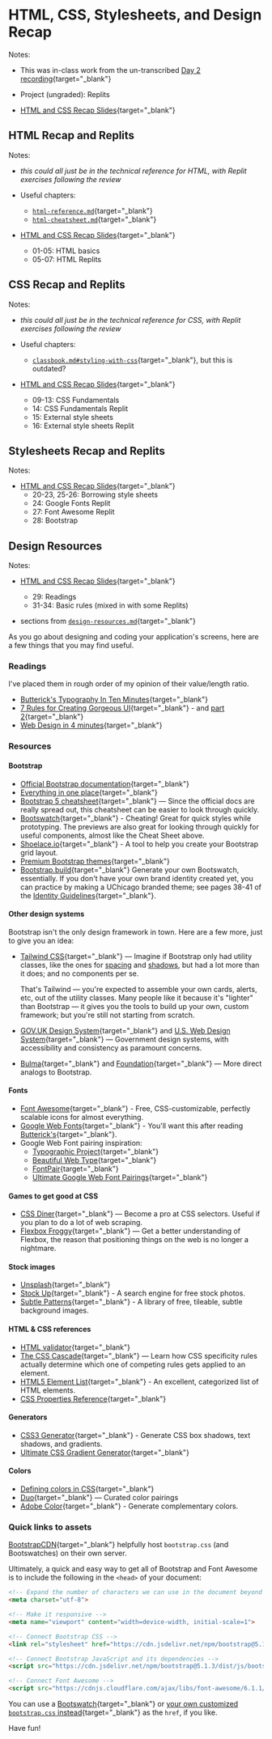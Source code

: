 # HTML, CSS, Stylesheets, and Design Recap 

Notes:

  - This was in-class work from the un-transcribed [Day 2 recording](https://uchicago.hosted.panopto.com/Panopto/Pages/Viewer.aspx?id=e657b973-16a5-4daf-80fc-aebc013d125a){target="_blank"}

  - Project (ungraded): Replits

  - [HTML and CSS Recap Slides](https://firstdraft.slides.com/raghubetina/html-and-css-recap?token=8gU8ghvw){target="_blank"}

## HTML Recap and Replits

Notes:

  - *this could all just be in the technical reference for HTML, with Replit exercises following the review*

  - Useful chapters:

    - [`html-reference.md`](https://github.com/firstdraft/appdev-chapters/blob/benp-edits/html-reference.md){target="_blank"}
    - [`html-cheatsheet.md`](https://github.com/firstdraft/appdev-chapters/blob/benp-edits/html-cheatsheet.md){target="_blank"}

  - [HTML and CSS Recap Slides](https://firstdraft.slides.com/raghubetina/html-and-css-recap?token=8gU8ghvw){target="_blank"}
    - 01-05: HTML basics
    - 05-07: HTML Replits

## CSS Recap and Replits

Notes:

  - *this could all just be in the technical reference for CSS, with Replit exercises following the review*

  - Useful chapters:

    - [`classbook.md#styling-with-css`](https://github.com/firstdraft/appdev-chapters/blob/benp-edits/classbook.md#styling-with-css){target="_blank"}, but this is outdated?

  - [HTML and CSS Recap Slides](https://firstdraft.slides.com/raghubetina/html-and-css-recap?token=8gU8ghvw){target="_blank"}
    - 09-13: CSS Fundamentals
    - 14: CSS Fundamentals Replit
    - 15: External style sheets
    - 16: External style sheets Replit

## Stylesheets Recap and Replits

Notes: 

  - [HTML and CSS Recap Slides](https://firstdraft.slides.com/raghubetina/html-and-css-recap?token=8gU8ghvw){target="_blank"}
    - 20-23, 25-26: Borrowing style sheets
    - 24: Google Fonts Replit
    - 27: Font Awesome Replit
    - 28: Bootstrap
    

## Design Resources

Notes:

  - [HTML and CSS Recap Slides](https://firstdraft.slides.com/raghubetina/html-and-css-recap?token=8gU8ghvw){target="_blank"}
    - 29: Readings
    - 31-34: Basic rules (mixed in with some Replits)

  - sections from [`design-resources.md`](https://github.com/firstdraft/appdev-chapters/blob/benp-edits/design-resources.md){target="_blank"}

As you go about designing and coding your application's screens, here are a few things that you may find useful.

### Readings

I've placed them in rough order of my opinion of their value/length ratio.

 - [Butterick's Typography In Ten Minutes](http://practicaltypography.com/typography-in-ten-minutes.html){target="_blank"}
 - [7 Rules for Creating Gorgeous UI](https://learnui.design/blog/7-rules-for-creating-gorgeous-ui-part-1.html){target="_blank"} - and [part 2](https://learnui.design/blog/7-rules-for-creating-gorgeous-ui-part-2.html#rule-4-learn-the-methods-of-overlaying-text-on-images){target="_blank"}
 - [Web Design in 4 minutes](http://jgthms.com/web-design-in-4-minutes/){target="_blank"}
 
### Resources

#### Bootstrap

 - [Official Bootstrap documentation](http://getbootstrap.com/components/){target="_blank"}
 - [Everything in one place](https://getbootstrap.com/docs/5.2/examples/cheatsheet/){target="_blank"}
 - [Bootstrap 5 cheatsheet](https://bootstrap-cheatsheet.themeselection.com/){target="_blank"} — Since the official docs are really spread out, this cheatsheet can be easier to look through quickly.
 - [Bootswatch](http://bootswatch.com){target="_blank"} - Cheating! Great for quick styles while prototyping. The previews are also great for looking through quickly for useful components, almost like the Cheat Sheet above.
 - [Shoelace.io](http://shoelace.io){target="_blank"} - A tool to help you create your Bootstrap grid layout.
 - [Premium Bootstrap themes](https://themes.getbootstrap.com/){target="_blank"}
 - [Bootstrap.build](https://bootstrap.build/app){target="_blank"} Generate your own Bootswatch, essentially. If you don't have your own brand identity created yet, you can practice by making a UChicago branded theme; see pages 38-41 of the [Identity Guidelines](https://news.uchicago.edu/sites/default/files/attachments/_uchicago.identity.guidelines.pdf){target="_blank"}.

#### Other design systems

Bootstrap isn't the only design framework in town. Here are a few more, just to give you an idea:

 - [Tailwind CSS](https://tailwindcss.com/components/cards){target="_blank"} — Imagine if Bootstrap only had utility classes, like the ones for [spacing](https://getbootstrap.com/docs/4.4/utilities/spacing/) and [shadows](https://getbootstrap.com/docs/4.4/utilities/shadows/), but had a lot more than it does; and no components per se.

    That's Tailwind — you're expected to assemble your own cards, alerts, etc, out of the utility classes. Many people like it because it's "lighter" than Bootstrap — it gives you the tools to build up your own, custom framework; but you're still not starting from scratch.
 - [GOV.UK Design System](https://design-system.service.gov.uk/){target="_blank"} and [U.S. Web Design System](https://designsystem.digital.gov/){target="_blank"} — Government design systems, with accessibility and consistency as paramount concerns.
 - [Bulma](https://bulma.io/documentation/components/card/){target="_blank"} and [Foundation](https://get.foundation/sites/docs/card.html){target="_blank"} — More direct analogs to Bootstrap.


#### Fonts

 - [Font Awesome](https://fontawesome.com/search?m=free){target="_blank"} - Free, CSS-customizable, perfectly scalable icons for almost everything.
 - [Google Web Fonts](https://www.google.com/fonts){target="_blank"} - You'll want this after reading [Butterick's](http://practicaltypography.com/typography-in-ten-minutes.html){target="_blank"}.
 - Google Web Font pairing inspiration:
    - [Typographic Project](http://femmebot.github.io/google-type/){target="_blank"}
    - [Beautiful Web Type](http://hellohappy.org/beautiful-web-type/?1){target="_blank"} 
    - [FontPair](https://fontpair.co/){target="_blank"}
    - [Ultimate Google Web Font Pairings](https://www.reliablepsd.com/ultimate-google-font-pairings/){target="_blank"}

#### Games to get good at CSS

 - [CSS Diner](https://flukeout.github.io/){target="_blank"} — Become a pro at CSS selectors. Useful if you plan to do a lot of web scraping.
 - [Flexbox Froggy](https://flexboxfroggy.com/){target="_blank"} — Get a better understanding of Flexbox, the reason that positioning things on the web is no longer a nightmare.

#### Stock images

 - [Unsplash](https://unsplash.com/){target="_blank"}
 - [Stock Up](http://www.sitebuilderreport.com/stock-up){target="_blank"} - A search engine for free stock photos.
 - [Subtle Patterns](http://subtlepatterns.com){target="_blank"} - A library of free, tileable, subtle background images.
  
#### HTML & CSS references

 - [HTML validator](https://validator.w3.org/#validate_by_input){target="_blank"}
 - [The CSS Cascade](https://wattenberger.com/blog/css-cascade){target="_blank"} — Learn how CSS specificity rules actually determine which one of competing rules gets applied to an element.
 - [HTML5 Element List](https://developer.mozilla.org/en-US/docs/Web/Guide/HTML/HTML5/HTML5_element_list){target="_blank"} - An excellent, categorized list of HTML elements.
 - [CSS Properties Reference](https://developer.mozilla.org/en-US/docs/Web/CSS/CSS_Properties_Reference){target="_blank"}

#### Generators

 - [CSS3 Generator](http://css3gen.com/box-shadow/){target="_blank"} - Generate CSS box shadows, text shadows, and gradients. 
 - [Ultimate CSS Gradient Generator](https://www.colorzilla.com/gradient-editor/){target="_blank"}

#### Colors

 - [Defining colors in CSS](http://web.simmons.edu/~grovesd/comm244/notes/week3/css-colors){target="_blank"}
 - [Duo](https://duo.alexpate.uk/){target="_blank"} — Curated color pairings
 - [Adobe Color](http://color.adobe.com){target="_blank"} - Generate complementary colors.

### Quick links to assets

[BootstrapCDN](https://www.bootstrapcdn.com/){target="_blank"} helpfully host `bootstrap.css` (and Bootswatches) on their own server.

Ultimately, a quick and easy way to get all of Bootstrap and Font Awesome is to include the following in the `<head>` of your document:

```html
<!-- Expand the number of characters we can use in the document beyond basic ASCII 🎉 -->
<meta charset="utf-8">

<!-- Make it responsive -->
<meta name="viewport" content="width=device-width, initial-scale=1">

<!-- Connect Bootstrap CSS -->
<link rel="stylesheet" href="https://cdn.jsdelivr.net/npm/bootstrap@5.1.3/dist/css/bootstrap.min.css" integrity="sha384-1BmE4kWBq78iYhFldvKuhfTAU6auU8tT94WrHftjDbrCEXSU1oBoqyl2QvZ6jIW3" crossorigin="anonymous">

<!-- Connect Bootstrap JavaScript and its dependencies -->
<script src="https://cdn.jsdelivr.net/npm/bootstrap@5.1.3/dist/js/bootstrap.min.js" integrity="sha384-QJHtvGhmr9XOIpI6YVutG+2QOK9T+ZnN4kzFN1RtK3zEFEIsxhlmWl5/YESvpZ13" crossorigin="anonymous"></script>

<!-- Connect Font Awesome -->
<script src="https://cdnjs.cloudflare.com/ajax/libs/font-awesome/6.1.1/js/all.min.js"></script>
```

You can use a [Bootswatch](http://bootswatch.com){target="_blank"} or [your own customized `bootstrap.css` instead](https://bootstrap.build){target="_blank"} as the `href`, if you like.

Have fun!